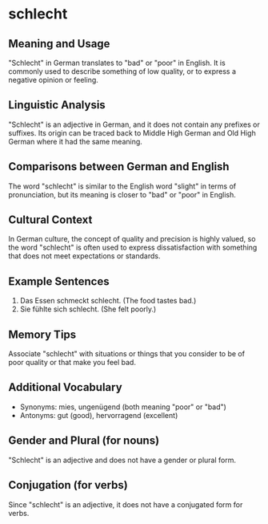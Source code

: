 # schlecht
## Meaning and Usage
"Schlecht" in German translates to "bad" or "poor" in English. It is commonly used to describe something of low quality, or to express a negative opinion or feeling.

## Linguistic Analysis
"Schlecht" is an adjective in German, and it does not contain any prefixes or suffixes. Its origin can be traced back to Middle High German and Old High German where it had the same meaning.

## Comparisons between German and English
The word "schlecht" is similar to the English word "slight" in terms of pronunciation, but its meaning is closer to "bad" or "poor" in English.

## Cultural Context
In German culture, the concept of quality and precision is highly valued, so the word "schlecht" is often used to express dissatisfaction with something that does not meet expectations or standards.

## Example Sentences
1. Das Essen schmeckt schlecht. (The food tastes bad.)
2. Sie fühlte sich schlecht. (She felt poorly.)

## Memory Tips
Associate "schlecht" with situations or things that you consider to be of poor quality or that make you feel bad.

## Additional Vocabulary
- Synonyms: mies, ungenügend (both meaning "poor" or "bad")
- Antonyms: gut (good), hervorragend (excellent)

## Gender and Plural (for nouns)
"Schlecht" is an adjective and does not have a gender or plural form.

## Conjugation (for verbs)
Since "schlecht" is an adjective, it does not have a conjugated form for verbs.